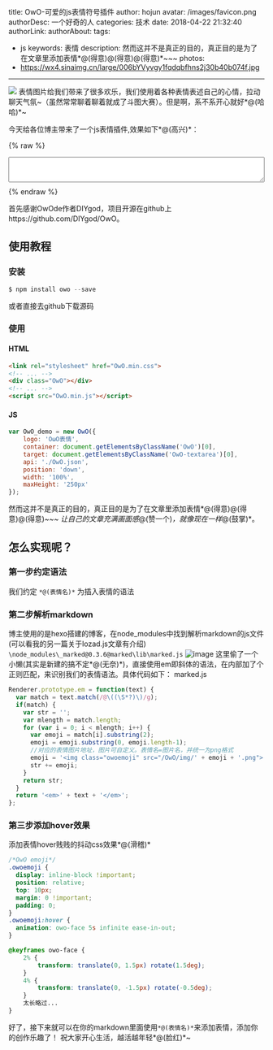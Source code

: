 title: OwO-可爱的js表情符号插件
author: hojun
avatar: /images/favicon.png
authorDesc: 一个好奇的人
categories: 技术
date: 2018-04-22 21:32:40
authorLink:
authorAbout:
tags:
 - js
keywords: 表情
description: 然而这并不是真正的目的，真正目的是为了在文章里添加表情*@(得意)@(得意)@(得意)*~~~
photos:
 - https://wx4.sinaimg.cn/large/006bYVyvgy1fqdqbfhns2j30b40b074f.jpg
---
![](https://wx4.sinaimg.cn/large/006bYVyvgy1fqdqbfhns2j30b40b074f.jpg)
表情图片给我们带来了很多欢乐，我们使用着各种表情表述自己的心情，拉动聊天气氛~（虽然常常聊着聊着就成了斗图大赛）。但是啊，系不系开心就好*@(哈哈)*~

今天给各位博主带来了一个js表情插件,效果如下*@(高兴)*：

{% raw %}
<link rel="stylesheet" href="/OwO/css/OwO.min.css">
<textarea class="OwO-textarea" style="width: 100%; height: 50px; margin-bottom: 10px; padding: 10px;"></textarea>
<div class="OwO"></div>
<script src="/OwO/js/OwO.min.js"></script>
<script>
    var OwO_OwO = new OwO({
        logo: 'OωO表情',
        container: document.getElementsByClassName('OwO')[0],
        target: document.getElementsByClassName('OwO-textarea')[0],
        api: '/OwO/json/OwO.json',
        position: 'down',
        width: '100%',
        maxHeight: '250px'
    });
</script>
{% endraw %}

首先感谢OwOde作者DIYgod，项目开源在github上https://github.com/DIYgod/OwO。

## 使用教程
### 安装

```js
$ npm install owo --save
```
或者直接去github下载源码

### 使用

#### HTML

```html
<link rel="stylesheet" href="OwO.min.css">
<!-- ... -->
<div class="OwO"></div>
<!-- ... -->
<script src="OwO.min.js"></script>
```

#### JS

```js
var OwO_demo = new OwO({
    logo: 'OωO表情',
    container: document.getElementsByClassName('OwO')[0],
    target: document.getElementsByClassName('OwO-textarea')[0],
    api: './OwO.json',
    position: 'down',
    width: '100%',
    maxHeight: '250px'
});
```

然而这并不是真正的目的，真正目的是为了在文章里添加表情*@(得意)@(得意)@(得意)*~~~
让自己的文章充满画面感*@(赞一个)*，就像现在一样*@(鼓掌)*。

## **怎么实现呢？**
### **第一步约定语法**
我们约定 `*@(表情名)*` 为插入表情的语法
### **第二步解析markdown**
博主使用的是hexo搭建的博客，在node_modules中找到解析markdown的js文件(可以看我的另一篇关于lozad.js文章有介绍)
`\node_modules\_marked@0.3.6@marked\lib\marked.js`
![image](https://wx2.sinaimg.cn/large/006bYVyvgy1fljpj5cg8ej308f00p741.jpg)
这里偷了一个小懒(其实是新建的搞不定*@(无奈)*)，直接使用em即斜体的语法，在内部加了个正则匹配，来识别我们的表情语法。具体代码如下：
marked.js
```js
Renderer.prototype.em = function(text) {
  var match = text.match(/@\((\S*?)\)/g);
  if(match) {
    var str = '';
    var mlength = match.length;
    for (var i = 0; i < mlength; i++) {
      var emoji = match[i].substring(2);
      emoji = emoji.substring(0, emoji.length-1);
      //对应的表情图片地址，图片可自定义。表情名=图片名，并统一为png格式
      emoji = '<img class="owoemoji" src="/OwO/img/' + emoji + '.png">';
      str += emoji;
    }
    return str;
  }
  return '<em>' + text + '</em>';
};
```
### **第三步添加hover效果**
添加表情hover贱贱的抖动css效果*@(滑稽)*
```css
/*OwO emoji*/
.owoemoji {
  display: inline-block !important;
  position: relative;
  top: 10px;
  margin: 0 !important;
  padding: 0;
}
.owoemoji:hover {
  animation: owo-face 5s infinite ease-in-out;
}

@keyframes owo-face {
    2% {
        transform: translate(0, 1.5px) rotate(1.5deg);
    }
    4% {
        transform: translate(0, -1.5px) rotate(-0.5deg);
    }
    太长略过...
}
```
好了，接下来就可以在你的markdown里面使用`*@(表情名)*`来添加表情，添加你的创作乐趣了！
祝大家开心生活，越活越年轻*@(脸红)*~